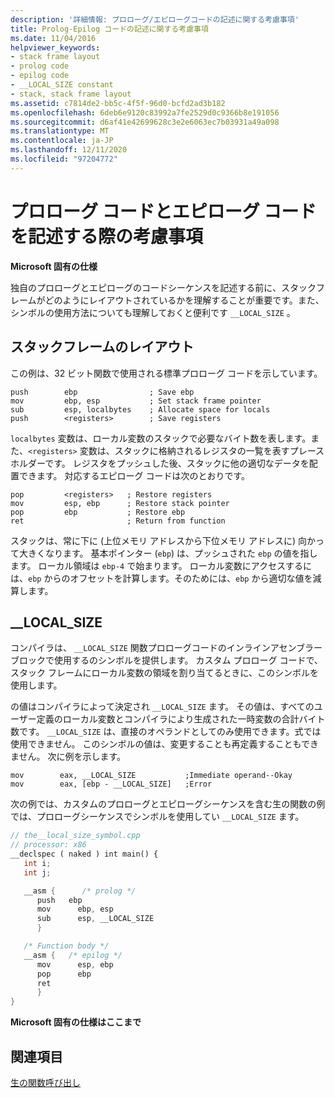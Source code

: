 ```yaml
---
description: '詳細情報: プロローグ/エピローグコードの記述に関する考慮事項'
title: Prolog-Epilog コードの記述に関する考慮事項
ms.date: 11/04/2016
helpviewer_keywords:
- stack frame layout
- prolog code
- epilog code
- __LOCAL_SIZE constant
- stack, stack frame layout
ms.assetid: c7814de2-bb5c-4f5f-96d0-bcfd2ad3b182
ms.openlocfilehash: 6deb6e9120c83992a7fe2529d0c9366b8e191056
ms.sourcegitcommit: d6af41e42699628c3e2e6063ec7b03931a49a098
ms.translationtype: MT
ms.contentlocale: ja-JP
ms.lasthandoff: 12/11/2020
ms.locfileid: "97204772"
---
```

# <a name="considerations-for-writing-prologepilog-code"></a>プロローグ コードとエピローグ コードを記述する際の考慮事項

**Microsoft 固有の仕様**

独自のプロローグとエピローグのコードシーケンスを記述する前に、スタックフレームがどのようにレイアウトされているかを理解することが重要です。また、シンボルの使用方法についても理解しておくと便利です `__LOCAL_SIZE` 。

## <a name="stack-frame-layout"></a><a name="_pluslang_c.2b2b_.stack_frame_layout"></a> スタックフレームのレイアウト

この例は、32 ビット関数で使用される標準プロローグ コードを示しています。

```
push        ebp                ; Save ebp
mov         ebp, esp           ; Set stack frame pointer
sub         esp, localbytes    ; Allocate space for locals
push        <registers>        ; Save registers
```

`localbytes` 変数は、ローカル変数のスタックで必要なバイト数を表します。また、`<registers>` 変数は、スタックに格納されるレジスタの一覧を表すプレースホルダーです。 レジスタをプッシュした後、スタックに他の適切なデータを配置できます。 対応するエピローグ コードは次のとおりです。

```
pop         <registers>   ; Restore registers
mov         esp, ebp      ; Restore stack pointer
pop         ebp           ; Restore ebp
ret                       ; Return from function
```

スタックは、常に下に (上位メモリ アドレスから下位メモリ アドレスに) 向かって大きくなります。 基本ポインター (`ebp`) は、プッシュされた `ebp` の値を指します。 ローカル領域は `ebp-4` で始まります。 ローカル変数にアクセスするには、`ebp` からのオフセットを計算します。そのためには、`ebp` から適切な値を減算します。

## <a name="__local_size"></a><a name="_pluslang___local_size"></a> __LOCAL_SIZE

コンパイラは、 `__LOCAL_SIZE` 関数プロローグコードのインラインアセンブラーブロックで使用するのシンボルを提供します。 カスタム プロローグ コードで、スタック フレームにローカル変数の領域を割り当てるときに、このシンボルを使用します。

の値はコンパイラによって決定され `__LOCAL_SIZE` ます。 その値は、すべてのユーザー定義のローカル変数とコンパイラにより生成された一時変数の合計バイト数です。 `__LOCAL_SIZE` は、直接のオペランドとしてのみ使用できます。式では使用できません。 このシンボルの値は、変更することも再定義することもできません。 次に例を示します。

```
mov        eax, __LOCAL_SIZE           ;Immediate operand--Okay
mov        eax, [ebp - __LOCAL_SIZE]   ;Error
```

次の例では、カスタムのプロローグとエピローグシーケンスを含む生の関数の例では、プロローグシーケンスでシンボルを使用してい `__LOCAL_SIZE` ます。

```cpp
// the__local_size_symbol.cpp
// processor: x86
__declspec ( naked ) int main() {
   int i;
   int j;

   __asm {      /* prolog */
      push   ebp
      mov      ebp, esp
      sub      esp, __LOCAL_SIZE
      }

   /* Function body */
   __asm {   /* epilog */
      mov      esp, ebp
      pop      ebp
      ret
      }
}
```

**Microsoft 固有の仕様はここまで**

## <a name="see-also"></a>関連項目

[生の関数呼び出し](../cpp/naked-function-calls.md)
